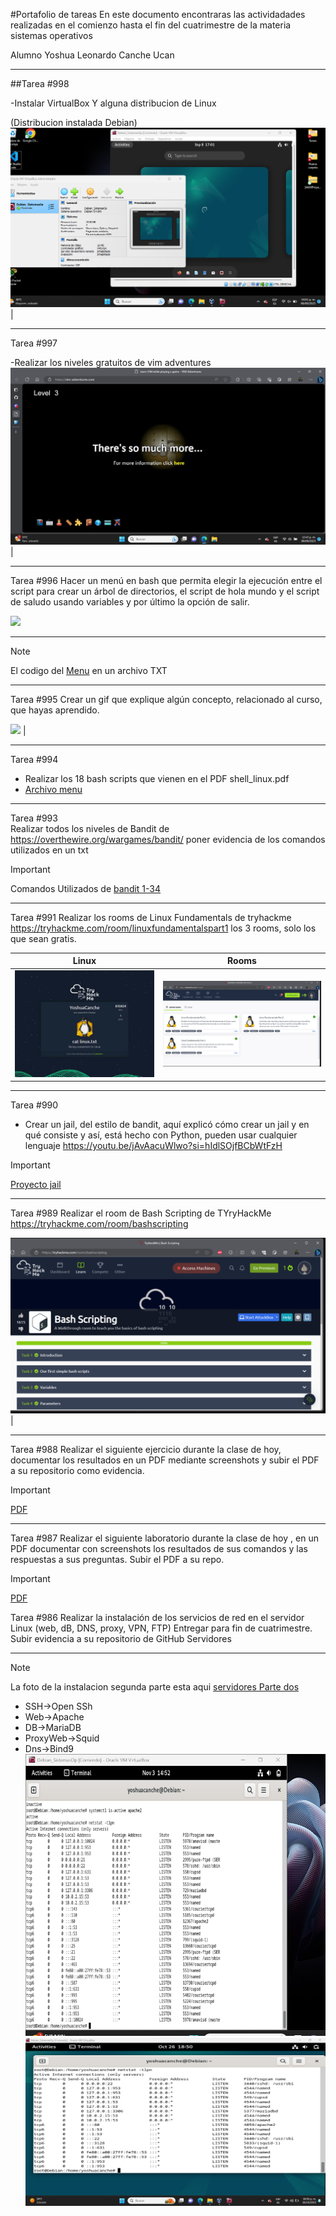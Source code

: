 #Portafolio de tareas
En este documento encontraras las actividadades realizadas
en el comienzo hasta el fin del cuatrimestre de la materia sistemas operativos

Alumno Yoshua Leonardo Canche Ucan
___________________________
##Tarea #998

-Instalar VirtualBox Y alguna distribucion de Linux

(Distribucion instalada Debian)
<a href="https://github.com/YoshuaCanche/Sistemas_operativos/blob/main/Debian.png" target="_blank"> <img src="/Debian.png"/></a>  |
_____________________________________________
Tarea #997

-Realizar los niveles gratuitos de vim adventures
<a href="https://github.com/YoshuaCanche/Sistemas_operativos/blob/main/VIM%20ADVENTURES.jpeg" target="_blank"> <img src="/VIM%20ADVENTURES.jpeg"/></a>  |
__________________________________________
Tarea #996
 Hacer un menú en bash que permita elegir la ejecución entre el script para crear un árbol de directorios, el script de hola mundo y el script de saludo usando variables y por último la opción de salir.

<a href="https://asciinema.org/a/tvlTVoWTlZTZmN3MQJiBHI2N1" target="_blank"><img src="https://asciinema.org/a/tvlTVoWTlZTZmN3MQJiBHI2N1.svg" /></a>
______________________________________
> [!NOTE]
> El codigo del
> <a href="https://github.com/YoshuaCanche/Sistemas_operativos/blob/main/menu..txt" target="_blank">Menu</a> en un archivo TXT
> 
__________________________________________________________
Tarea #995 Crear un gif que explique algún concepto, relacionado al curso, que hayas aprendido. 

<a href="https://github.com/YoshuaCanche/Sistemas_operativos/blob/main/Debian.pnghttps://github.com/YoshuaCanche/Sistemas_operativos/blob/main/Gif%20concepto.gif)https://github.com/YoshuaCanche/Sistemas_operativos/blob/main/Gif%20concepto.gif" target="_blank"> <img src="/Gif%20concepto.gif"/></a>  |
____________________________
Tarea #994  
-  Realizar los 18 bash scripts que vienen en el PDF shell_linux.pdf
  - [Archivo menu](./18_scripts_Clase/menu.sh)
________________________
Tarea #993  
Realizar todos los niveles de Bandit de https://overthewire.org/wargames/bandit/ poner evidencia de los comandos utilizados en un txt
> [!IMPORTANT]
> Comandos Utilizados de 
> <a href="https://github.com/YoshuaCanche/Sistemas_operativos/blob/main/Nivelesbandit.txt" target="_blank"> bandit 1-34 </a>
_____________________________
Tarea #991 
Realizar los rooms de Linux Fundamentals de tryhackme https://tryhackme.com/room/linuxfundamentalspart1  los 3 rooms, solo los que sean gratis.

| Linux  | Rooms  | 
|---|---|
| <a href="https://github.com/YoshuaCanche/Sistemas_operativos/blob/main/Linux.jpg" target="_blank"> <img src="/Linux.jpg" width="auto" height="auto"/></a> | <a href="https://github.com/YoshuaCanche/Sistemas_operativos/blob/main/Roomsactividad.png" target="_blank"> <img src="/Roomsactividad.png" width="auto" height="auto"/></a> |  
_______________

Tarea #990  
-  Crear un jail, del estilo de bandit, aquí explicó cómo crear un jail y en qué consiste y así, está hecho con Python, pueden usar cualquier lenguaje https://youtu.be/jAvAacuWlwo?si=hIdlSOjfBCbWtFzH
> [!IMPORTANT]
> 
> <a href="https://github.com/YoshuaCanche/Sistemas_operativos/blob/main/jail.py#L3-L14" target="_blank"> Proyecto jail</a>
      
_______________________

Tarea #989 
Realizar el room de Bash Scripting de TYryHackMe https://tryhackme.com/room/bashscripting

<a href="https://github.com/YoshuaCanche/Sistemas_operativos/blob/main/roomtryhackme.png" target="_blank"> <img src="/roomtryhackme.png"/></a>  |

_______________________________________
Tarea #988
Realizar el siguiente ejercicio durante la clase de hoy, documentar los resultados en un PDF mediante screenshots y subir el PDF a su repositorio como evidencia.
> [!IMPORTANT]
> <a href="https://github.com/YoshuaCanche/Sistemas_operativos/blob/main/Tarea%20%23988.pdf" target="_blank"> PDF </a>

____________________________________

Tarea #987 
Realizar el siguiente laboratorio durante la clase de hoy , en un PDF documentar con screenshots los resultados de sus comandos y las respuestas a sus preguntas. Subir el PDF a su repo.
> [!IMPORTANT]
> <a href="https://github.com/YoshuaCanche/Sistemas_operativos/blob/main/Tarea%20%23997.pdf" target="_blank"> PDF </a>

Tarea #986
Realizar la instalación de los servicios de red en el servidor Linux (web, dB, DNS, proxy, VPN, FTP)
Entregar para fin de cuatrimestre. Subir evidencia a su repositorio de GitHub
 Servidores
 ______________________________________
> [!NOTE]
> La foto de la instalacion segunda parte esta aqui
>  <a href="https://github.com/YoshuaCanche/Sistemas_operativos/blob/main/ServidoresParte2.png" target="_blank"> servidores Parte dos</a> 
> 
  - SSH->Open SSh
  - Web->Apache
  - DB->MariaDB
  - ProxyWeb->Squid
  - Dns->Bind9
    ![Servidores](https://github.com/YoshuaCanche/Sistemas_operativos/blob/main/ServidoresParte2.png)
<a href="https://github.com/YoshuaCanche/Sistemas_operativos/blob/main/Installacion%20Servidores.png" target="_blank"> <img src="/Installacion%20Servidores.png" width="auto" height="auto"/></a>

